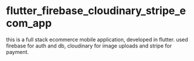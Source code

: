 # flutter_firebase_cloudinary_stripe_ecom_app
this is a full stack ecommerce mobile application, developed in flutter. used firebase for auth and db, cloudinary for image uploads and stripe for payment.
